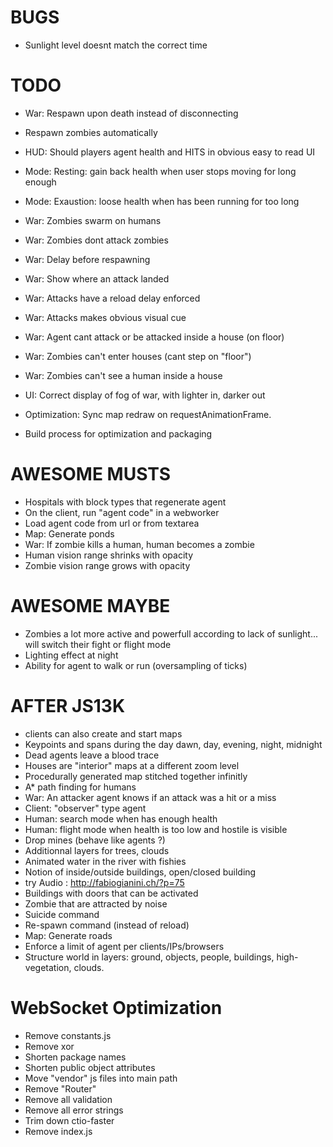 
# BUGS

- Sunlight level doesnt match the correct time

# TODO

- War: Respawn upon death instead of disconnecting
- Respawn zombies automatically
- HUD: Should players agent health and HITS in obvious easy to read UI

- Mode: Resting: gain back health when user stops moving for long enough
- Mode: Exaustion: loose health when has been running for too long

- War: Zombies swarm on humans 
- War: Zombies dont attack zombies
- War: Delay before respawning
- War: Show where an attack landed
- War: Attacks have a reload delay enforced
- War: Attacks makes obvious visual cue
- War: Agent cant attack or be attacked inside a house (on floor)
- War: Zombies can't enter houses (cant step on "floor")
- War: Zombies can't see a human inside a house
- UI: Correct display of fog of war, with lighter in, darker out
- Optimization: Sync map redraw on requestAnimationFrame.
- Build process for optimization and packaging

# AWESOME MUSTS
- Hospitals with block types that regenerate agent
- On the client, run "agent code" in a webworker
- Load agent code from url or from textarea
- Map: Generate ponds
- War: If zombie kills a human, human becomes a zombie
- Human vision range shrinks with opacity
- Zombie vision range grows with opacity

# AWESOME MAYBE

- Zombies a lot more active and powerfull according to lack of sunlight... will switch their fight or flight mode
- Lighting effect at night
- Ability for agent to walk or run (oversampling of ticks)

# AFTER JS13K
- clients can also create and start maps
- Keypoints and spans during the day dawn, day, evening, night, midnight
- Dead agents leave a blood trace
- Houses are "interior" maps at a different zoom level
- Procedurally generated map stitched together infinitly
- A* path finding for humans
- War: An attacker agent knows if an attack was a hit or a miss
- Client: "observer" type agent
- Human: search mode when has enough health
- Human: flight mode when health is too low and hostile is visible
- Drop mines (behave like agents ?)
- Additionnal layers for trees, clouds
- Animated water in the river with fishies
- Notion of inside/outside buildings, open/closed building
- try Audio : http://fabiogianini.ch/?p=75
- Buildings with doors that can be activated
- Zombie that are attracted by noise
- Suicide command
- Re-spawn command (instead of reload)
- Map: Generate roads
- Enforce a limit of agent per clients/IPs/browsers
- Structure world in layers: ground, objects, people, buildings, high-vegetation, clouds.


# WebSocket Optimization
- Remove constants.js
- Remove xor
- Shorten package names
- Shorten public object attributes
- Move "vendor" js files into main path
- Remove "Router"
- Remove all validation
- Remove all error strings
- Trim down ctio-faster
- Remove index.js